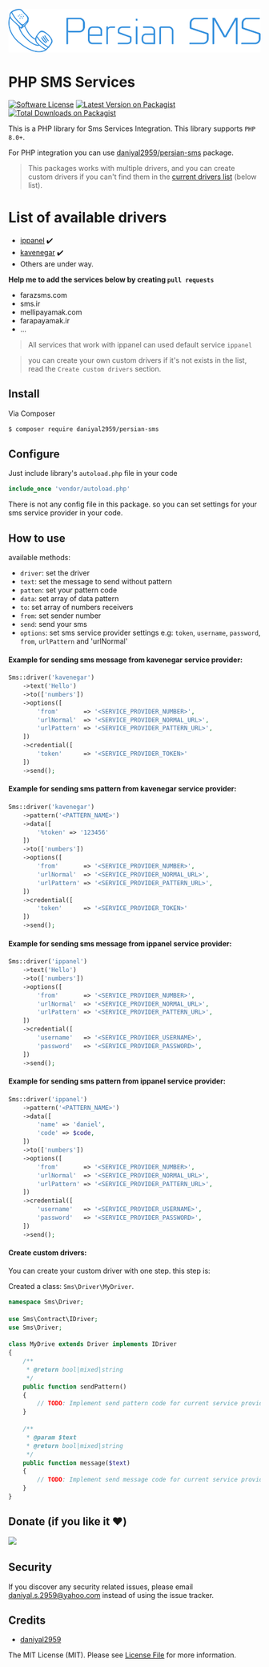 ![alt text](resources/images/logo.svg)

# PHP SMS Services

[![Software License][ico-license]](LICENSE.md)
[![Latest Version on Packagist][ico-version]][link-packagist]
[![Total Downloads on Packagist][ico-download]][link-packagist]

This is a PHP library for Sms Services Integration. This library supports `PHP 8.0+`.


For PHP integration you can use [daniyal2959/persian-sms](https://github.com/daniyal2959/persian-sms) package.

> This packages works with multiple drivers, and you can create custom drivers if you can't find them in the [current drivers list](#list-of-available-drivers) (below list).

# List of available drivers
- [ippanel](https://ippanel.com/) :heavy_check_mark:
- [kavenegar](https://kavenegar.com/) :heavy_check_mark:
- Others are under way.

**Help me to add the services below by creating `pull requests`**

- farazsms.com
- sms.ir
- mellipayamak.com
- farapayamak.ir
- ...

> All services that work with ippanel can used default service `ippanel`

> you can create your own custom drivers if it's not  exists in the list, read the `Create custom drivers` section.

## Install

Via Composer

``` bash
$ composer require daniyal2959/persian-sms
```

## Configure

Just include library's `autoload.php` file in your code

```php
include_once 'vendor/autoload.php'
```

There is not any config file in this package. so you can set settings for your sms service provider in your code.

## How to use


available methods:

- `driver`: set the driver
- `text`: set the message to send without pattern
- `patten`: set your pattern code
- `data`: set array of data  pattern
- `to`: set array of numbers receivers
- `from`: set sender number
- `send`: send your sms
- `options`: set sms service provider settings e.g: `token`, `username`, `password`, `from`, `urlPattern` and 'urlNormal'

#### Example for sending sms message from kavenegar service provider:
```php
Sms::driver('kavenegar')
    ->text('Hello')
    ->to(['numbers'])
    ->options([
        'from'       => '<SERVICE_PROVIDER_NUMBER>',
        'urlNormal'  => '<SERVICE_PROVIDER_NORMAL_URL>', 
        'urlPattern' => '<SERVICE_PROVIDER_PATTERN_URL>', 
    ])
    ->credential([
        'token'      => '<SERVICE_PROVIDER_TOKEN>'
    ])
    ->send();
```

#### Example for sending sms pattern from kavenegar service provider:
```php
Sms::driver('kavenegar')
    ->pattern('<PATTERN_NAME>')
    ->data([
        '%token' => '123456'
    ])
    ->to(['numbers'])
    ->options([
        'from'       => '<SERVICE_PROVIDER_NUMBER>',
        'urlNormal'  => '<SERVICE_PROVIDER_NORMAL_URL>', 
        'urlPattern' => '<SERVICE_PROVIDER_PATTERN_URL>', 
    ])
    ->credential([
        'token'      => '<SERVICE_PROVIDER_TOKEN>'
    ])
    ->send();
```

#### Example for sending sms message from ippanel service provider:
```php
Sms::driver('ippanel')
    ->text('Hello')
    ->to(['numbers'])
    ->options([
        'from'       => '<SERVICE_PROVIDER_NUMBER>',
        'urlNormal'  => '<SERVICE_PROVIDER_NORMAL_URL>', 
        'urlPattern' => '<SERVICE_PROVIDER_PATTERN_URL>', 
    ])
    ->credential([
        'username'   => '<SERVICE_PROVIDER_USERNAME>',
        'password'   => '<SERVICE_PROVIDER_PASSWORD>',
    ])
    ->send();
```

#### Example for sending sms pattern from ippanel service provider:
```php
Sms::driver('ippanel')
    ->pattern('<PATTERN_NAME>')
    ->data([
        'name' => 'daniel',
        'code' => $code,
    ])
    ->to(['numbers'])
    ->options([
        'from'       => '<SERVICE_PROVIDER_NUMBER>',
        'urlNormal'  => '<SERVICE_PROVIDER_NORMAL_URL>', 
        'urlPattern' => '<SERVICE_PROVIDER_PATTERN_URL>', 
    ])
    ->credential([
        'username'   => '<SERVICE_PROVIDER_USERNAME>',
        'password'   => '<SERVICE_PROVIDER_PASSWORD>',
    ])
    ->send();
```

#### Create custom drivers:

You can create your custom driver with one step. this step is:

Created a class: `Sms\Driver\MyDriver`.

```php
namespace Sms\Driver;

use Sms\Contract\IDriver;
use Sms\Driver;

class MyDrive extends Driver implements IDriver
{
    /**
     * @return bool|mixed|string
     */
    public function sendPattern()
    {
        // TODO: Implement send pattern code for current service provider
    }

    /**
     * @param $text
     * @return bool|mixed|string
     */
    public function message($text)
    {
        // TODO: Implement send message code for current service provider
    }
}
```

## Donate (if you like it ❤️)

<a href="https://www.coffeebede.com/linohost"><img class="img-fluid" src="https://coffeebede.ir/DashboardTemplateV2/app-assets/images/banner/default-yellow.svg" /></a>

## Security

If you discover any security related issues, please email daniyal.s.2959@yahoo.com instead of using the issue tracker.

## Credits

- [daniyal2959][link-author]

The MIT License (MIT). Please see [License File](LICENSE.md) for more information.

[ico-version]: https://img.shields.io/packagist/v/daniyal2959/persian-sms.svg?style=flat-square
[ico-download]: https://img.shields.io/packagist/dt/daniyal2959/persian-sms.svg?color=%23F18&style=flat-square
[ico-license]: https://img.shields.io/badge/license-MIT-brightgreen.svg?style=flat-square

[link-packagist]: https://packagist.org/packages/daniyal2959/persian-sms
[link-author]: https://github.com/daniyal2959